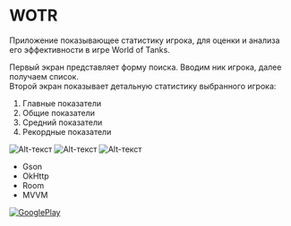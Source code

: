 # WOTR
Приложение показывающее статистику игрока, для оценки и анализа его эффективности в игре World of Tanks.

Первый экран представляет форму поиска. Вводим ник игрока, далее получаем список.<br>
Второй экран показывает детальную статистику выбранного игрока:
1. Главные показатели<br>
2. Общие показатели<br>
3. Средний показатели<br>
4. Рекордные показатели<br>

![Alt-текст](https://sun9-50.userapi.com/sLSLUO1Angd91wA_NHFlUhNxmuqqsCtsXrFx7Q/RdVcbCG35cE.jpg "Дисплей 1")
![Alt-текст](https://sun9-63.userapi.com/4oMDsLkzY_WwktywtElF0BRxnStwMDk8tlLCRQ/-fJB1i5Y3tk.jpg "Дисплей 2")
![Alt-текст](https://sun9-28.userapi.com/hR_Vfk4PRfcbWhH0yXRs7gTPvmXOXAj35tQJPg/04xf56gdTro.jpg "Дисплей 3")

- Gson
- OkHttp
- Room
- MVVM

[![GooglePlay](https://sun9-76.userapi.com/TWO1-H6ll9IGZr7_TVSwYp7pqxFoMB_B1sXNuA/9EpApymdzA0.jpg)](https://play.google.com/store/apps/details?id=com.danilketov.wotr)
